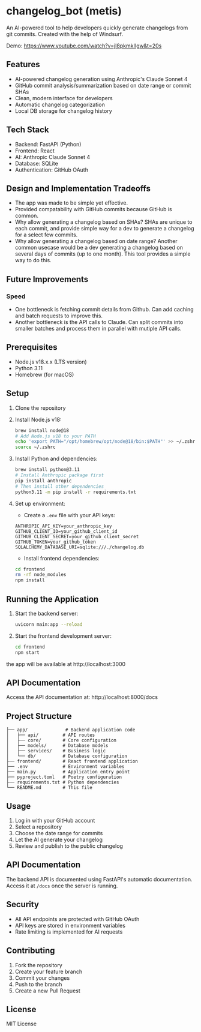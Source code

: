 # changelog_bot (metis)

An AI-powered tool to help developers quickly generate changelogs from git commits.
Created with the help of Windsurf.

Demo: https://www.youtube.com/watch?v=jI8pkmkIIgw&t=20s

## Features

- AI-powered changelog generation using Anthropic's Claude Sonnet 4
- GitHub commit analysis/summarization based on date range or commit SHAs
- Clean, modern interface for developers
- Automatic changelog categorization
- Local DB storage for changelog history

## Tech Stack

- Backend: FastAPI (Python)
- Frontend: React
- AI: Anthropic Claude Sonnet 4
- Database: SQLite
- Authentication: GitHub OAuth

## Design and Implementation Tradeoffs

- The app was made to be simple yet effective.
- Provided compatability with GitHub commits because GitHub is common.
- Why allow generating a changelog based on SHAs? SHAs are unique to each commit, and provide simple way for a dev to generate a changelog for a select few commits.
- Why allow generating a changelog based on date range? Another common usecase would be a dev generating a changelog based on several days of commits (up to one month). This tool provides a simple way to do this.

## Future Improvements

### Speed
- One bottleneck is fetching commit details from Github. Can add caching and batch requests to improve this.
- Another bottleneck is the API calls to Claude. Can split commits into smaller batches and process them in parallel with mutiple API calls.

## Prerequisites

- Node.js v18.x.x (LTS version)
- Python 3.11
- Homebrew (for macOS)

## Setup

1. Clone the repository 
2. Install Node.js v18:
   ```bash
   brew install node@18
   # Add Node.js v18 to your PATH
   echo 'export PATH="/opt/homebrew/opt/node@18/bin:$PATH"' >> ~/.zshrc
   source ~/.zshrc
   ```

3. Install Python and dependencies:
   ```bash
   brew install python@3.11
   # Install Anthropic package first
   pip install anthropic
   # Then install other dependencies
   python3.11 -m pip install -r requirements.txt
   ```

4. Set up environment:
   - Create a `.env` file with your API keys:
   ```
   ANTHROPIC_API_KEY=your_anthropic_key
   GITHUB_CLIENT_ID=your_github_client_id
   GITHUB_CLIENT_SECRET=your_github_client_secret
   GITHUB_TOKEN=your_github_token
   SQLALCHEMY_DATABASE_URI=sqlite:///./changelog.db
   ```
   - Install frontend dependencies:
   ```bash
   cd frontend
   rm -rf node_modules
   npm install
   ```

## Running the Application

1. Start the backend server:
   ```bash
   uvicorn main:app --reload
   ```

2. Start the frontend development server:
   ```bash
   cd frontend
   npm start
   ```

the app will be available at http://localhost:3000

## API Documentation

Access the API documentation at: http://localhost:8000/docs

## Project Structure

```
├── app/              # Backend application code
│   ├── api/         # API routes
│   ├── core/        # Core configuration
│   ├── models/      # Database models
│   ├── services/    # Business logic
│   └── db/          # Database configuration
├── frontend/        # React frontend application
├── .env             # Environment variables
├── main.py          # Application entry point
├── pyproject.toml   # Poetry configuration
├── requirements.txt # Python dependencies
└── README.md        # This file
```

## Usage

1. Log in with your GitHub account
2. Select a repository
3. Choose the date range for commits
4. Let the AI generate your changelog
5. Review and publish to the public changelog

## API Documentation

The backend API is documented using FastAPI's automatic documentation. Access it at `/docs` once the server is running.

## Security

- All API endpoints are protected with GitHub OAuth
- API keys are stored in environment variables
- Rate limiting is implemented for AI requests

## Contributing

1. Fork the repository
2. Create your feature branch
3. Commit your changes
4. Push to the branch
5. Create a new Pull Request

## License

MIT License

